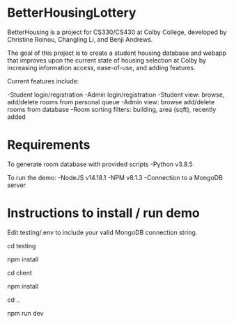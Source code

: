 # BetterHousingLottery

BetterHousing is a project for CS330/CS430 at Colby College, developed by Christine Roinou, Changling Li, and Benji Andrews.

The goal of this project is to create a student housing database and webapp that improves upon the current state of housing selection at Colby by increasing information access, ease-of-use, and adding features.

Current features include:

-Student login/registration
-Admin login/registration
-Student view: browse, add/delete rooms from personal queue
-Admin view: browse add/delete rooms from database
-Room sorting filters: building, area (sqft), recently added


# Requirements
To generate room database with provided scripts
-Python v3.8.5

To run the demo:
-NodeJS v14.18.1
-NPM v8.1.3
-Connection to a MongoDB server 

# Instructions to install / run demo 
Edit testing/.env to include your valid MongoDB connection string.

cd testing

npm install

cd client

npm install

cd ..

npm run dev
